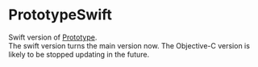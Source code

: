 # PrototypeSwift

Swift version of [Prototype](https://github.com/GeekRRK/Prototype).  
The swift version turns the main version now. The Objective-C version is likely to be stopped updating in the future.
